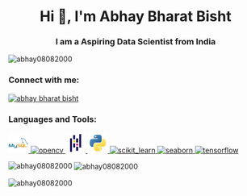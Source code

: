 <h1 align="center">Hi 👋, I'm Abhay Bharat Bisht</h1>
<h3 align="center">I am a Aspiring Data Scientist from India</h3>

<p align="left"> <img src="https://komarev.com/ghpvc/?username=abhay08082000&label=Profile%20views&color=0e75b6&style=flat" alt="abhay08082000" /> </p>

<h3 align="left">Connect with me:</h3>
<p align="left">
<a href="https://linkedin.com/in/abhay bharat bisht" target="blank"><img align="center" src="https://raw.githubusercontent.com/rahuldkjain/github-profile-readme-generator/master/src/images/icons/Social/linked-in-alt.svg" alt="abhay bharat bisht" height="30" width="40" /></a>
</p>

<h3 align="left">Languages and Tools:</h3>
<p align="left"> <a href="https://www.mysql.com/" target="_blank" rel="noreferrer"> <img src="https://raw.githubusercontent.com/devicons/devicon/master/icons/mysql/mysql-original-wordmark.svg" alt="mysql" width="40" height="40"/> </a> <a href="https://opencv.org/" target="_blank" rel="noreferrer"> <img src="https://www.vectorlogo.zone/logos/opencv/opencv-icon.svg" alt="opencv" width="40" height="40"/> </a> <a href="https://pandas.pydata.org/" target="_blank" rel="noreferrer"> <img src="https://raw.githubusercontent.com/devicons/devicon/2ae2a900d2f041da66e950e4d48052658d850630/icons/pandas/pandas-original.svg" alt="pandas" width="40" height="40"/> </a> <a href="https://www.python.org" target="_blank" rel="noreferrer"> <img src="https://raw.githubusercontent.com/devicons/devicon/master/icons/python/python-original.svg" alt="python" width="40" height="40"/> </a> <a href="https://scikit-learn.org/" target="_blank" rel="noreferrer"> <img src="https://upload.wikimedia.org/wikipedia/commons/0/05/Scikit_learn_logo_small.svg" alt="scikit_learn" width="40" height="40"/> </a> <a href="https://seaborn.pydata.org/" target="_blank" rel="noreferrer"> <img src="https://seaborn.pydata.org/_images/logo-mark-lightbg.svg" alt="seaborn" width="40" height="40"/> </a> <a href="https://www.tensorflow.org" target="_blank" rel="noreferrer"> <img src="https://www.vectorlogo.zone/logos/tensorflow/tensorflow-icon.svg" alt="tensorflow" width="40" height="40"/> </a> </p>

<p><img align="left" src="https://github-readme-stats.vercel.app/api/top-langs?username=abhay08082000&show_icons=true&locale=en&layout=compact" alt="abhay08082000" /></p>

<p>&nbsp;<img align="center" src="https://github-readme-stats.vercel.app/api?username=abhay08082000&show_icons=true&locale=en" alt="abhay08082000" /></p>

<p><img align="center" src="https://github-readme-streak-stats.herokuapp.com/?user=Abhay08082000&" alt="abhay08082000" /></p>

